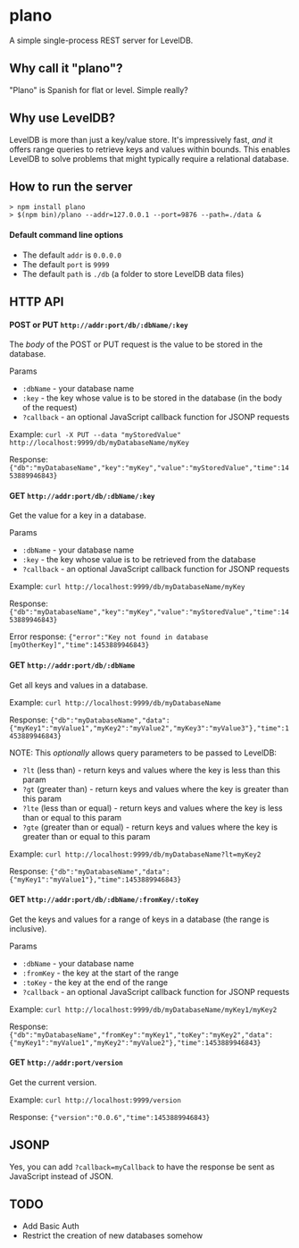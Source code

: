 # plano
A simple single-process REST server for LevelDB.

## Why call it "plano"?
"Plano" is Spanish for flat or level. Simple really?

## Why use LevelDB?
LevelDB is more than just a key/value store. It's impressively fast, _and_ it
offers range queries to retrieve keys and values within bounds. This enables
LevelDB to solve problems that might typically require a relational database.

## How to run the server

    > npm install plano
    > $(npm bin)/plano --addr=127.0.0.1 --port=9876 --path=./data &
    
#### Default command line options
* The default `addr` is `0.0.0.0`
* The default `port` is `9999`
* The default `path` is `./db` (a folder to store LevelDB data files)

## HTTP API

#### POST or PUT `http://addr:port/db/:dbName/:key`

The *body* of the POST or PUT request is the value to be stored in the database.

Params
* `:dbName` - your database name
* `:key` - the key whose value is to be stored in the database (in the body of the request)
* `?callback` - an optional JavaScript callback function for JSONP requests

Example:
    `curl -X PUT --data "myStoredValue" http://localhost:9999/db/myDatabaseName/myKey`

Response:
    `{"db":"myDatabaseName","key":"myKey","value":"myStoredValue","time":1453889946843}`

#### GET `http://addr:port/db/:dbName/:key`

Get the value for a key in a database.

Params
* `:dbName` - your database name
* `:key` - the key whose value is to be retrieved from the database
* `?callback` - an optional JavaScript callback function for JSONP requests

Example:
    `curl http://localhost:9999/db/myDatabaseName/myKey`

Response:
    `{"db":"myDatabaseName","key":"myKey","value":"myStoredValue","time":1453889946843}`

Error response:
    `{"error":"Key not found in database [myOtherKey]","time":1453889946843}`
    
#### GET `http://addr:port/db/:dbName`

Get all keys and values in a database.

Example:
    `curl http://localhost:9999/db/myDatabaseName`

Response:
    `{"db":"myDatabaseName","data":{"myKey1":"myValue1","myKey2":"myValue2","myKey3":"myValue3"},"time":1453889946843}`

NOTE: This _optionally_ allows query parameters to be passed to LevelDB:
* `?lt` (less than) - return keys and values where the key is less than this param
* `?gt` (greater than) - return keys and values where the key is greater than this param
* `?lte` (less than or equal) - return keys and values where the key is less than or equal to this param
* `?gte` (greater than or equal) - return keys and values where the key is greater than or equal to this param

Example:
    `curl http://localhost:9999/db/myDatabaseName?lt=myKey2`

Response:
    `{"db":"myDatabaseName","data":{"myKey1":"myValue1"},"time":1453889946843}`

#### GET `http://addr:port/db/:dbName/:fromKey/:toKey`

Get the keys and values for a range of keys in a database (the range is inclusive).

Params
* `:dbName` - your database name
* `:fromKey` - the key at the start of the range
* `:toKey` - the key at the end of the range
* `?callback` - an optional JavaScript callback function for JSONP requests

Example:
    `curl http://localhost:9999/db/myDatabaseName/myKey1/myKey2`

Response:
    `{"db":"myDatabaseName","fromKey":"myKey1","toKey":"myKey2","data":{"myKey1":"myValue1","myKey2":"myValue2"},"time":1453889946843}`

#### GET `http://addr:port/version`

Get the current version.

Example:
    `curl http://localhost:9999/version`

Response:
    `{"version":"0.0.6","time":1453889946843}`

## JSONP

Yes, you can add `?callback=myCallback` to have the response be sent as JavaScript instead of JSON.

## TODO

* Add Basic Auth
* Restrict the creation of new databases somehow
